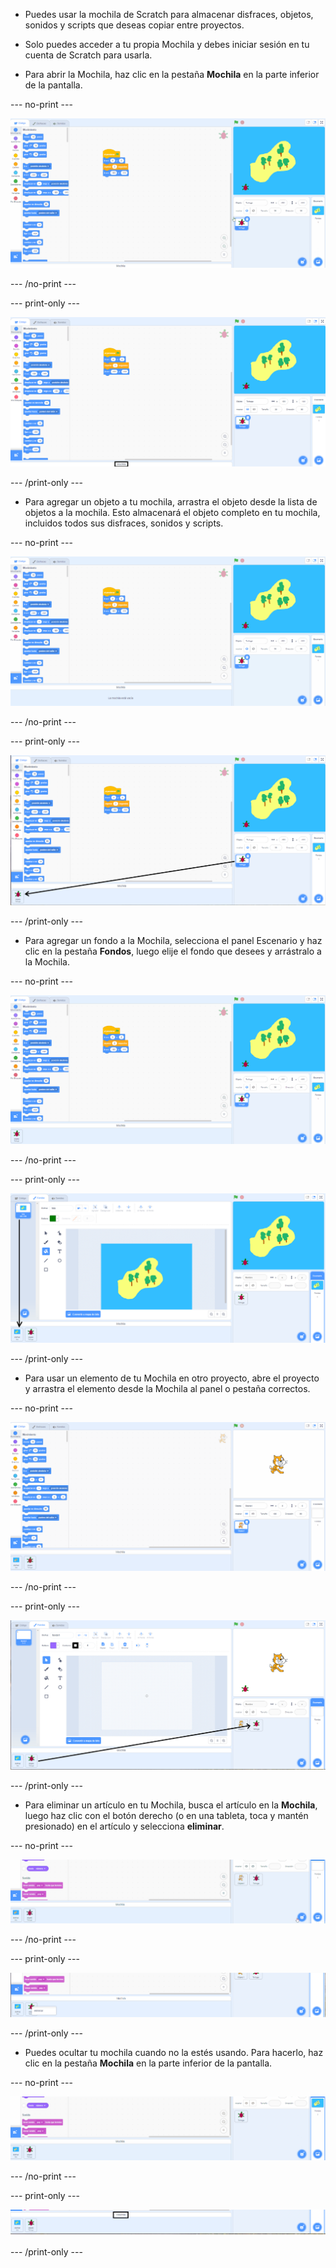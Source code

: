 - Puedes usar la mochila de Scratch para almacenar disfraces, objetos, sonidos y scripts que deseas copiar entre proyectos.

- Solo puedes acceder a tu propia Mochila y debes iniciar sesión en tu cuenta de Scratch para usarla.

- Para abrir la Mochila, haz clic en la pestaña **Mochila** en la parte inferior de la pantalla.

--- no-print ---

![Al hacer clic en la pestaña Mochila justo debajo del área Código, se abre la Mochila.](images/open-backpack.gif)

--- /no-print ---

--- print-only ---

![El editor completo de Scratch, con la pestaña Mochila resaltada.](images/open-backpack.png)

--- /print-only ---

- Para agregar un objeto a tu mochila, arrastra el objeto desde la lista de objetos a la mochila. Esto almacenará el objeto completo en tu mochila, incluidos todos sus disfraces, sonidos y scripts.

--- no-print ---

![Arrastrando el objeto Turtle 2 de la lista de objetos a la Mochila para agregarlo.](images/add-sprite.gif)

--- /no-print ---

--- print-only ---

![El editor completo de Scratch, con una flecha desde el objeto Turtle 2 en la lista de objetos hasta la Mochila.](images/add-sprite.png)

--- /print-only ---

- Para agregar un fondo a la Mochila, selecciona el panel Escenario y haz clic en la pestaña **Fondos**, luego elije el fondo que desees y arrástralo a la Mochila.

--- no-print ---

![Arrastrando un fondo de isla desde la pestaña Fondos a la Mochila.](images/add-backdrop.gif)

--- /no-print ---

--- print-only ---

![El editor completo de Scratch, con una flecha desde el fondo en la pestaña Fondos hasta la Mochila.](images/add-backdrop.png)

--- /print-only ---

- Para usar un elemento de tu Mochila en otro proyecto, abre el proyecto y arrastra el elemento desde la Mochila al panel o pestaña correctos.

--- no-print ---

![Arrastrando el objeto Turtle 2 a la lista de Objetos y el fondo isla al panel Escenario, en un nuevo proyecto.](images/new-project.gif)

--- /no-print ---

--- print-only ---

![El editor completo de Scratch, con una flecha desde el objeto Turtle 2 en la Mochila hasta la lista de objetos en un nuevo proyecto.](images/new-project.png)

--- /print-only ---

- Para eliminar un artículo en tu Mochila, busca el artículo en la **Mochila**, luego haz clic con el botón derecho (o en una tableta, toca y mantén presionado) en el artículo y selecciona **eliminar**.

--- no-print ---

![Haz clic con el botón derecho en el objeto Turtle 2 en la mochila y luego selecciona 'eliminar' para eliminarlo.](images/delete-items.gif)

--- /no-print ---

--- print-only ---

![La pestaña Mochila, con una opción de 'eliminar' disponible para el objeto Turtle 2 después de hacer clic derecho en el sprite.](images/delete-items.png)

--- /print-only ---

- Puedes ocultar tu mochila cuando no la estés usando. Para hacerlo, haz clic en la pestaña **Mochila** en la parte inferior de la pantalla.

--- no-print ---

![Haciendo clic en la misma pestaña Mochila utilizada para abrir la Mochila, para ocultarla.](images/hide-backpack.gif)

--- /no-print ---

--- print-only ---

![La pestaña Mochila resaltada.](images/hide-backpack.png)

--- /print-only ---

